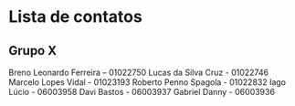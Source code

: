# Lista de contatos

## Grupo X
Breno Leonardo Ferreira – 01022750
Lucas da Silva Cruz - 01022746
Marcelo Lopes Vidal - 01023193
Roberto Penno Spagola - 01022832
Iago Lúcio - 06003958
Davi Bastos - 06003937
Gabriel Danny - 06003936
